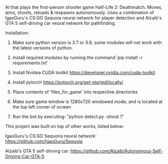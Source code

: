 AI that plays the first-person shooter game Half-Life 2: Deathmatch.
Moves, aims, shoots, reloads & respawns autonomously.
Uses a combination of IgaoGuru's CS:GO Sequoia neural network
for player detection and Alzaib's GTA 5 self-driving car neural network for pathfinding.

Installation:
1. Make sure python version is 3.7 or 3.8, some modules will not work with the latest versions of python.

2. Install required modules by running the command 'pip install -r requirements.txt'

3. Install Nvidea CUDA toolkit https://developer.nvidia.com/cuda-toolkit

4. Install pytorch https://pytorch.org/get-started/locally/

5. Place contents of 'files_for_game' into respective directories

6. Make sure game window is 1280x720 windowed mode, and is located at the top left corner of screen

7. Run the bot by executing: "python detect.py -shoot 1"

This project was built on top of other works, listed below:

IgaoGuru's CS:GO Sequoira neural network:
https://github.com/IgaoGuru/Sequoia

Alzaib's GTA 5 self-driving car:
https://github.com/Alzaib/Autonomous-Self-Driving-Car-GTA-5
